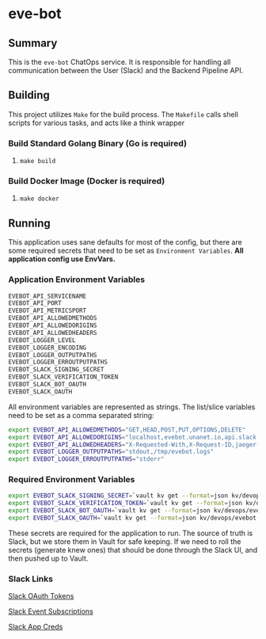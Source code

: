 # eve-bot

## Summary

This is the `eve-bot` ChatOps service. It is responsible for handling all communication between the User (Slack) and the Backend Pipeline API.

## Building

This project utilizes `Make` for the build process. The `Makefile` calls shell scripts for various tasks, and acts like a think wrapper

### Build Standard Golang Binary (Go is required)

1. `make build`

### Build Docker Image (Docker is required)

1. `make docker`

## Running

This application uses sane defaults for most of the config, but there are some required secrets that need to be set as  `Environment Variables`. **All application config use EnvVars.**

### Application Environment Variables

```bash
EVEBOT_API_SERVICENAME
EVEBOT_API_PORT
EVEBOT_API_METRICSPORT
EVEBOT_API_ALLOWEDMETHODS
EVEBOT_API_ALLOWEDORIGINS
EVEBOT_API_ALLOWEDHEADERS
EVEBOT_LOGGER_LEVEL
EVEBOT_LOGGER_ENCODING
EVEBOT_LOGGER_OUTPUTPATHS
EVEBOT_LOGGER_ERROUTPUTPATHS
EVEBOT_SLACK_SIGNING_SECRET
EVEBOT_SLACK_VERIFICATION_TOKEN
EVEBOT_SLACK_BOT_OAUTH
EVEBOT_SLACK_OAUTH
```

All environment variables are represented as strings. The list/slice variables need to be set as a comma separated string:

```bash
export EVEBOT_API_ALLOWEDMETHODS="GET,HEAD,POST,PUT,OPTIONS,DELETE"
export EVEBOT_API_ALLOWEDORIGINS="localhost,evebot.unanet.io,api.slack.com"
export EVEBOT_API_ALLOWEDHEADERS="X-Requested-With,X-Request-ID,jaeger-debug-id,Content-Type,X-Slack-Signature,X-Slack-Request-Timestamp"
export EVEBOT_LOGGER_OUTPUTPATHS="stdout,/tmp/evebot.logs"
export EVEBOT_LOGGER_ERROUTPUTPATHS="stderr"
```

### Required Environment Variables

```bash
export EVEBOT_SLACK_SIGNING_SECRET=`vault kv get --format=json kv/devops/evebot | jq .data.data.EVEBOT_SLACK_SIGNING_SECRET`
export EVEBOT_SLACK_VERIFICATION_TOKEN=`vault kv get --format=json kv/devops/evebot | jq .data.data.EVEBOT_SLACK_VERIFICATION_TOKEN`
export EVEBOT_SLACK_BOT_OAUTH=`vault kv get --format=json kv/devops/evebot | jq .data.data.EVEBOT_SLACK_BOT_OAUTH`
export EVEBOT_SLACK_OAUTH=`vault kv get --format=json kv/devops/evebot | jq .data.data.EVEBOT_SLACK_OAUTH`
```

These secrets are required for the application to run. The source of truth is Slack, but we store them in Vault for safe keeping. If we need to roll the secrets (generate knew ones) that should be done through the Slack UI, and then pushed up to Vault.

### Slack Links

[Slack OAuth Tokens](https://api.slack.com/apps/A011B3L27P1/oauth)

[Slack Event Subscriptions](https://api.slack.com/apps/A011B3L27P1/event-subscriptions)

[Slack App Creds](https://api.slack.com/apps/A011B3L27P1/general?)

